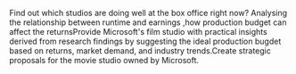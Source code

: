 Find out which studios are doing well at the box office right now? Analysing the relationship between runtime and earnings ,how production budget can affect the returnsProvide Microsoft's film studio with practical insights derived from research findings by suggesting the  ideal production bugdet  based on returns, market demand, and industry trends.Create strategic proposals for the movie studio owned by Microsoft.
